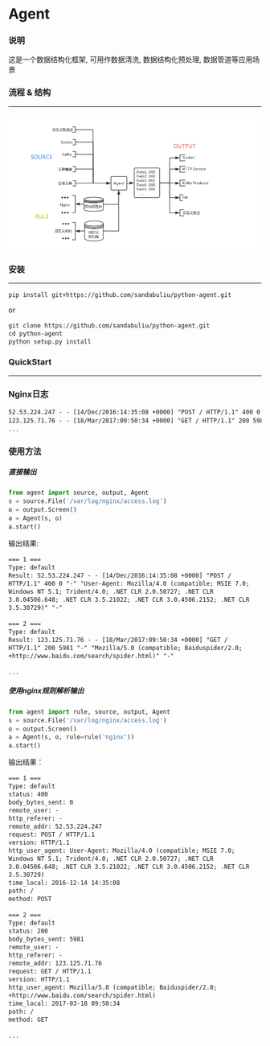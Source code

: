 #  Agent

### 说明
这是一个数据结构化框架, 可用作数据清洗, 数据结构化预处理, 数据管道等应用场景

### 流程 & 结构
-----------
<img src=../static/structure.png />


### 安装
-----------
``` shell
pip install git+https://github.com/sandabuliu/python-agent.git
```
or

``` shell
git clone https://github.com/sandabuliu/python-agent.git
cd python-agent
python setup.py install
```


### QuickStart
---------------
### Nginx日志
``` txt
52.53.224.247 - - [14/Dec/2016:14:35:08 +0000] "POST / HTTP/1.1" 400 0 "-" "User-Agent: Mozilla/4.0 (compatible; MSIE 7.0; Windows NT 5.1; Trident/4.0; .NET CLR 2.0.50727; .NET CLR 3.0.04506.648; .NET CLR 3.5.21022; .NET CLR 3.0.4506.2152; .NET CLR 3.5.30729)" "-"
123.125.71.76 - - [18/Mar/2017:09:50:34 +0000] "GET / HTTP/1.1" 200 5981 "-" "Mozilla/5.0 (compatible; Baiduspider/2.0; +http://www.baidu.com/search/spider.html)" "-"
...
```

### 使用方法
##### 直接输出
``` python
from agent import source, output, Agent
s = source.File('/var/log/nginx/access.log')
o = output.Screen()
a = Agent(s, o)
a.start()
```

输出结果:

	=== 1 ===
	Type: default
	Result: 52.53.224.247 - - [14/Dec/2016:14:35:08 +0000] "POST / HTTP/1.1" 400 0 "-" "User-Agent: Mozilla/4.0 (compatible; MSIE 7.0; Windows NT 5.1; Trident/4.0; .NET CLR 2.0.50727; .NET CLR 3.0.04506.648; .NET CLR 3.5.21022; .NET CLR 3.0.4506.2152; .NET CLR 3.5.30729)" "-"

	=== 2 ===
	Type: default
	Result: 123.125.71.76 - - [18/Mar/2017:09:50:34 +0000] "GET / HTTP/1.1" 200 5981 "-" "Mozilla/5.0 (compatible; Baiduspider/2.0; +http://www.baidu.com/search/spider.html)" "-"

	...

##### 使用nginx规则解析输出
``` python
from agent import rule, source, output, Agent
s = source.File('/var/log/nginx/access.log')
o = output.Screen()
a = Agent(s, o, rule=rule('nginx'))
a.start()
```

输出结果：

	=== 1 ===
	Type: default
	status: 400
	body_bytes_sent: 0
	remote_user: -
	http_referer: -
	remote_addr: 52.53.224.247
	request: POST / HTTP/1.1
	version: HTTP/1.1
	http_user_agent: User-Agent: Mozilla/4.0 (compatible; MSIE 7.0; Windows NT 5.1; Trident/4.0; .NET CLR 2.0.50727; .NET CLR 3.0.04506.648; .NET CLR 3.5.21022; .NET CLR 3.0.4506.2152; .NET CLR 3.5.30729)
	time_local: 2016-12-14 14:35:08
	path: /
	method: POST
	
	=== 2 ===
	Type: default
	status: 200
	body_bytes_sent: 5981
	remote_user: -
	http_referer: -
	remote_addr: 123.125.71.76
	request: GET / HTTP/1.1
	version: HTTP/1.1
	http_user_agent: Mozilla/5.0 (compatible; Baiduspider/2.0; +http://www.baidu.com/search/spider.html)
	time_local: 2017-03-18 09:50:34
	path: /
	method: GET

	...
